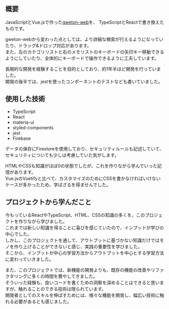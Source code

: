 ## 概要

JavaScriptとVue.jsで作った[gweton-web](/projects/gweton-web)を、
TypeScriptとReactで書き換えたものです。  

gweton-webから変わった点としては、より詳細な検索が行えるようになっていたり、ドラッグ&ドロップ対応があります。  
また、左のカテゴリリストと右のメモリストのキーボードの矢印キー移動できるようにしていたり、全体的にキーボードで操作できるように工夫しています。  

長期的な開発を経験することを目的としており、約1年半ほど開発を行っていました。  
開発の後半では、jestを使ったコンポーネントのテストなども書いていました。

## 使用した技術

- TypeScript
- React
- materia-ui
- styled-components
- jest
- Firebase

データの保存にFirestoreを使用しており、セキュリティルールも記述していて、セキュリティについても少しは考慮していた気がします。  

HTMLやCSSも知識がほぼ0の状態でしたが、これを作りながら学んでいった記憶があります。  
Vue.jsのVuetifyと比べて、カスタマイズのためにCSSを書かなければいけないケースが多かったため、学ばざるを得ませんでした。  

## プロジェクトから学んだこと

今もっているReactやTypeScript、HTML、CSSの知識の多くを、このプロジェクトを作りながら学びました。  
これまでは新しい知識を得ることに喜びを感じていたので、インプットが学びの中心でした。  
しかし、このプロジェクトを通して、アウトプットに基づかない知識だけではモノを作り上げることができないと感じ、実践の重要性を学びました。  
そこから、インプットが中心の学習方法からアウトプットを中心とする学習方法に変わっていきました。

また、このプロジェクトでは、新機能の開発よりも、既存の機能の改善やリファクタリングに多くの時間を費やしてきました。  
そういった経験も、良いコードを書くための洞察を深めることはできると思いますが、触れることのできる技術は限られています。  
開発者としてのスキルを伸ばすためには、様々な機能を開発し、幅広い技術に触れる必要があるとも感じました。
